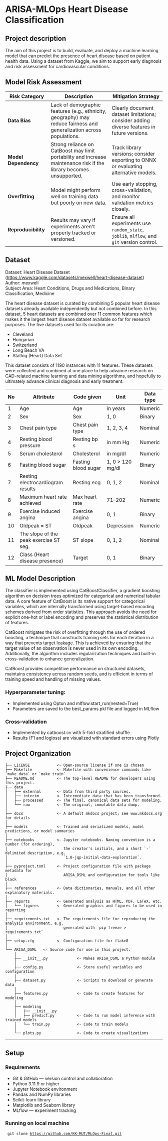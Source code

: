 # ARISA-MLOps Heart Disease Classification

## Project description

The aim of this project is to build, evaluate, and deploy a machine learning model that can predict the presence of heart disease based on patient health data. Using a dataset from Kaggle, we aim to support early diagnosis and risk assessment for cardiovascular conditions.

## Model Risk Assessment

| **Risk Category**        | **Description**                                                                 | **Mitigation Strategy**                                                                 |
|--------------------------|---------------------------------------------------------------------------------|------------------------------------------------------------------------------------------|
| **Data Bias**            | Lack of demographic features (e.g., ethnicity, geography) may reduce fairness and generalization across populations. | Clearly document dataset limitations; consider adding diverse features in future versions. |
| **Model Dependency**     | Strong reliance on CatBoost may limit portability and increase maintenance risk if the library becomes unsupported. | Track library versions; consider exporting to ONNX or evaluating alternative models.     |
| **Overfitting**          | Model might perform well on training data but poorly on new data.              | Use early stopping, cross-validation, and monitor validation metrics closely.            |
| **Reproducibility**      | Results may vary if experiments aren't properly tracked or versioned.          | Ensure all experiments use `random_state`, `joblib`, `mlflow`, and `git` version control. |


## Dataset

Dataset: Heart Disease Dataset (https://www.kaggle.com/datasets/mexwell/heart-disease-dataset)<br>
Author: mexwell<br>
Subject Area: Heart Conditions, Drugs and Medications, Binary Classification, Medicine<br>

The heart disease dataset is curated by combining 5 popular heart disease datasets already available independently but not combined before. In this dataset, 5 heart datasets are combined over 11 common features which makes it the largest heart disease dataset available so far for research purposes. The five datasets used for its curation are:
- Cleveland
- Hungarian
- Switzerland
- Long Beach VA
- Statlog (Heart) Data Set

This dataset consists of 1190 instances with 11 features. These datasets were collected and combined at one place to help advance research on CAD-related machine learning and data mining algorithms, and hopefully to ultimately advance clinical diagnosis and early treatment.

| No   | Attribute                              | Code given          | Unit                    | Data type |
|------|----------------------------------------|---------------------|-------------------------|-----------|
| 1    | Age                                    | Age                 | in years                | Numeric   |
| 2    | Sex                                    | Sex                 | 1, 0                    | Binary    |
| 3    | Chest pain type                        | Chest pain type     | 1, 2, 3, 4              | Nominal   |
| 4    | Resting blood pressure                 | Resting bp s        | in mm Hg                | Numeric   |
| 5    | Serum cholesterol                      | Cholesterol         | in mg/dl                | Numeric   |
| 6    | Fasting blood sugar                    | Fasting blood sugar | 1, 0 > 120 mg/dl        | Binary    |
| 7    | Resting electrocardiogram results      | Resting ecg         | 0, 1, 2                 | Nominal   |
| 8    | Maximum heart rate achieved            | Max heart rate      | 71–202                  | Numeric   |
| 9    | Exercise induced angina                | Exercise angina     | 0, 1                    | Binary    |
| 10   | Oldpeak = ST                           | Oldpeak             | Depression              | Numeric   |
| 11   | The slope of the peak exercise ST seg. | ST slope            | 0, 1, 2                 | Nominal   |
| 12   | Class (Heart disease presence)         | Target              | 0, 1                    | Binary    |


## ML Model Description

The classifier is implemented using CatBoostClassifier, a gradient boosting algorithm on decision trees optimized for categorical and numerical tabular data. A core feature of CatBoost is its native support for categorical variables, which are internally transformed using target-based encoding schemes derived from order statistics. This approach avoids the need for explicit one-hot or label encoding and preserves the statistical distribution of features. <br>

CatBoost mitigates the risk of overfitting through the use of ordered boosting, a technique that constructs training sets for each iteration in a way that prevents target leakage. This is achieved by ensuring that the target value of an observation is never used in its own encoding. Additionally, the algorithm includes regularization techniques and built-in cross-validation to enhance generalization.<br>

CatBoost provides competitive performance on structured datasets, maintains consistency across random seeds, and is efficient in terms of training speed and handling of missing values.


### Hyperparameter tuning:
- Implemented using Optun and mlflow.start_run(nested=True)
- Parameters are saved to the best_params.pkl file and logged in MLflow

### Cross-validation
- Implemented by catboost.cv with 5-fold stratified shuffle
- Results (F1 and logloss) are visualized with standard errors using Plotly

## Project Organization

```
├── LICENSE            <- Open-source license if one is chosen
├── Makefile           <- Makefile with convenience commands like `make data` or `make train`
├── README.md          <- The top-level README for developers using this project.
├── data
│   ├── external       <- Data from third party sources.
│   ├── interim        <- Intermediate data that has been transformed.
│   ├── processed      <- The final, canonical data sets for modeling.
│   └── raw            <- The original, immutable data dump.
│
├── docs               <- A default mkdocs project; see www.mkdocs.org for details
│
├── models             <- Trained and serialized models, model predictions, or model summaries
│
├── notebooks          <- Jupyter notebooks. Naming convention is a number (for ordering),
│                         the creator's initials, and a short `-` delimited description, e.g.
│                         `1.0-jqp-initial-data-exploration`.
│
├── pyproject.toml     <- Project configuration file with package metadata for 
│                         ARISA_DSML and configuration for tools like black
│
├── references         <- Data dictionaries, manuals, and all other explanatory materials.
│
├── reports            <- Generated analysis as HTML, PDF, LaTeX, etc.
│   └── figures        <- Generated graphics and figures to be used in reporting
│
├── requirements.txt   <- The requirements file for reproducing the analysis environment, e.g.
│                         generated with `pip freeze > requirements.txt`
│
├── setup.cfg          <- Configuration file for flake8
│
└── ARISA_DSML   <- Source code for use in this project.
    │
    ├── __init__.py             <- Makes ARISA_DSML a Python module
    │
    ├── config.py               <- Store useful variables and configuration
    │
    ├── dataset.py              <- Scripts to download or generate data
    │
    ├── features.py             <- Code to create features for modeling
    │
    ├── modeling                
    │   ├── __init__.py 
    │   ├── predict.py          <- Code to run model inference with trained models          
    │   └── train.py            <- Code to train models
    │
    └── plots.py                <- Code to create visualizations
```

--------

###


## Setup

### Requirements

- Git & GitHub — version control and collaboration
- Python 3.11.9 or higher
- Jupyter Notebook environment
- Pandas and NumPy libraries
- Scikit-learn library
- Matplotlib and Seaborn library
- MLflow — experiment tracking

### Running on local machine

<code> git clone https://github.com/KK-MUT/MLOps-Final.git

